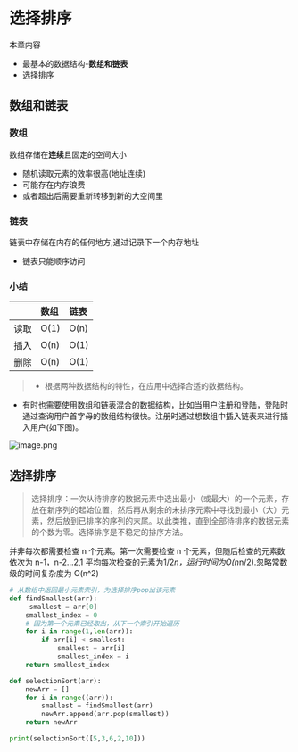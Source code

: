 # 选择排序

本章内容
- 最基本的数据结构-**数组和链表**
- 选择排序

## 数组和链表

### 数组
数组存储在**连续**且固定的空间大小
- 随机读取元素的效率很高(地址连续)
- 可能存在内存浪费
- 或者超出后需要重新转移到新的大空间里

### 链表
链表中存储在内存的任何地方,通过记录下一个内存地址
- 链表只能顺序访问

### 小结

|  | 数组     | 链表|
| :------------- | :------------- |:------------- |
| 读取       | O(1)       | O(n)|
| 插入       | O(n)       | O(1)|
| 删除       | O(n)       | O(1)|

> - 根据两种数据结构的特性，在应用中选择合适的数据结构。
- 有时也需要使用数组和链表混合的数据结构，比如当用户注册和登陆，登陆时通过查询用户首字母的数组结构很快。注册时通过想数组中插入链表来进行插入用户(如下图)。

![image.png](http://ww1.sinaimg.cn/large/006rAlqhly1g7gh5jplplj30vk0aeafm.jpg)

## 选择排序
> 选择排序：一次从待排序的数据元素中选出最小（或最大）的一个元素，存放在新序列的起始位置，然后再从剩余的未排序元素中寻找到最小（大）元素，然后放到已排序的序列的末尾。以此类推，直到全部待排序的数据元素的个数为零。选择排序是不稳定的排序方法。

并非每次都需要检查 n 个元素。第一次需要检查 n 个元素，但随后检查的元素数依次为 n-1，n-2...2,1 平均每次检查的元素为1/2*n，运行时间为O(n*n/2).忽略常数级的时间复杂度为 O(n^2)

```python
# 从数组中返回最小元素索引，为选择排序pop出该元素
def findSmallest(arr):
     smallest = arr[0]
    smallest_index = 0
    # 因为第一个元素已经取出，从下一个索引开始遍历
    for i in range(1,len(arr)):
        if arr[i] < smallest:
            smallest = arr[i]
            smallest_index = i
    return smallest_index

def selectionSort(arr):
    newArr = []
    for i in range((arr)):
        smallest = findSmallest(arr)
        newArr.append(arr.pop(smallest))
    return newArr

print(selectionSort([5,3,6,2,10]))
```
